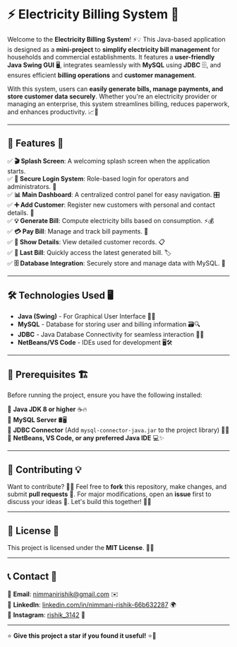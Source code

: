 # ⚡ Electricity Billing System 🔋

Welcome to the **Electricity Billing System**! ⚡💡 This Java-based application is designed as a **mini-project** to **simplify electricity bill management** for households and commercial establishments. It features a **user-friendly** **Java Swing GUI** 🖥️, integrates seamlessly with **MySQL** using **JDBC** 🗄️, and ensures efficient **billing operations** and **customer management**.

With this system, users can **easily generate bills, manage payments, and store customer data securely**. Whether you're an electricity provider or managing an enterprise, this system streamlines billing, reduces paperwork, and enhances productivity. 📈💼

---

## 🚀 Features 🎯

✅ **🎬 Splash Screen**: A welcoming splash screen when the application starts.  
✅ **🔐 Secure Login System**: Role-based login for operators and administrators. 👥  
✅ **📊 Main Dashboard**: A centralized control panel for easy navigation. 🎛️  
✅ **➕ Add Customer**: Register new customers with personal and contact details. 📝  
✅ **💡 Generate Bill**: Compute electricity bills based on consumption. ⚡💰  
✅ **💳 Pay Bill**: Manage and track bill payments. 🏦  
✅ **📜 Show Details**: View detailed customer records. 📋  
✅ **📝 Last Bill**: Quickly access the latest generated bill. 🏷️  
✅ **🗄️ Database Integration**: Securely store and manage data with MySQL. 🔐  

---

## 🛠️ Technologies Used 🖥️

- **Java (Swing)** - For Graphical User Interface 🎨✨
- **MySQL** - Database for storing user and billing information 🗃️🔍
- **JDBC** - Java Database Connectivity for seamless interaction 🔗🔄
- **NetBeans/VS Code** - IDEs used for development 🖥️🛠️

---

## 📌 Prerequisites 🏗️

Before running the project, ensure you have the following installed:

🔹 **Java JDK 8 or higher** ☕🔥  
🔹 **MySQL Server** 🛢️🖥️  
🔹 **JDBC Connector** (Add `mysql-connector-java.jar` to the project library) 🔗📂  
🔹 **NetBeans, VS Code, or any preferred Java IDE** 💻✨  

---

## 🤝 Contributing 💡

Want to contribute? 🎉✨ Feel free to **fork** this repository, make changes, and submit **pull requests** 🔄. For major modifications, open an **issue** first to discuss your ideas 💬. Let's build this together! 🚀🤝

---

## 📜 License 📄

This project is licensed under the **MIT License**. 📝✅

---

## 📞 Contact 💬

📧 **Email**: nimmanirishik@gmail.com ✉️  
🔗 **LinkedIn**: [linkedin.com/in/nimmani-rishik-66b632287](https://linkedin.com/in/nimmani-rishik-66b632287) 🌍  
📱 **Instagram**: [rishik_3142](https://instagram.com/rishik_3142) 📢  

---

⭐ **Give this project a star if you found it useful!** ⭐🌟

